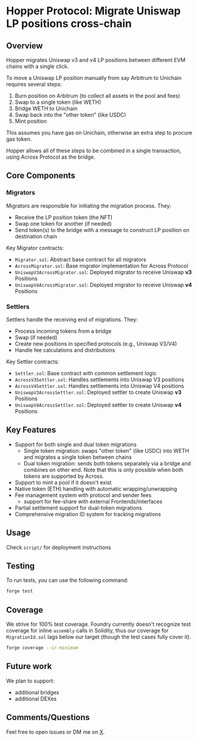 # Hopper Protocol: Migrate Uniswap LP positions cross-chain

## Overview

Hopper migrates Uniswap v3 and v4 LP positions between different EVM chains with a single click.

To move a Uniswap LP position manually from say Arbitrum to Unichain requires several steps:
1. Burn position on Arbitrum (to collect all assets in the pool and fees)
2. Swap to a single token (like WETH)
3. Bridge WETH to Unichain
4. Swap back into the "other token" (like USDC)
5. Mint position

This assumes you have gas on Unichain, otherwise an extra step to procure gas token.

Hopper allows all of these steps to be combined in a single transaction, using Across Protocol as the bridge.

## Core Components

### Migrators

Migrators are responsible for initiating the migration process. They:
- Receive the LP position token (the NFT)
- Swap one token for another (if needed)
- Send token(s) to the bridge with a message to construct LP position on destination chain

Key Migrator contracts:
- `Migrator.sol`: Abstract base contract for all migrators
- `AcrossMigrator.sol`: Base migrator implementation for Across Protocol
- `UniswapV3AcrossMigrator.sol`: Deployed migrator to receive Uniswap **v3** Positions
- `UniswapV4AcrossMigrator.sol`: Deployed migrator to receive Uniswap **v4** Positions

### Settlers

Settlers handle the receiving end of migrations. They:
- Process incoming tokens from a bridge
- Swap (if needed)
- Create new positions in specified protocols (e.g., Uniswap V3/V4)
- Handle fee calculations and distributions

Key Settler contracts:
- `Settler.sol`: Base contract with common settlement logic
- `AcrossV3Settler.sol`: Handles settlements into Uniswap V3 positions
- `AcrossV4Settler.sol`: Handles settlements into Uniswap V4 positions
- `UniswapV3AcrossSettler.sol`: Deployed settler to create Uniswap **v3** Positions
- `UniswapV4AcrossSettler.sol`: Deployed settler to create Uniswap **v4** Positions


## Key Features

- Support for both single and dual token migrations
  - Single token migration: swaps "other token" (like USDC) into WETH and migrates a single token between chains
  - Dual token migration: sends both tokens separately via a bridge and combines on other end. Note that this is only possible when both tokens are supported by Across.
- Support to mint a pool if it doesn't exist
- Native token (ETH) handling with automatic wrapping/unwrapping
- Fee management system with protocol and sender fees
  - support for fee-share with external Frontends/interfaces
- Partial settlement support for dual-token migrations
- Comprehensive migration ID system for tracking migrations

## Usage

Check `script/` for deployment instructions

## Testing

To run tests, you can use the following command:

```bash
forge test
```

## Coverage 

We strive for 100% test coverage. Foundry currently doesn't recognize test coverage for inline `assembly` calls in Solidity, thus our coverage for `MigrationId.sol` lags below our target (though the test cases fully cover it).

```bash
forge coverage --ir-minimum
```

## Future work

We plan to support:
- additional bridges
- additional DEXes

## Comments/Questions

Feel free to open issues or DM me on [X](https://x.com/aseemsood_).